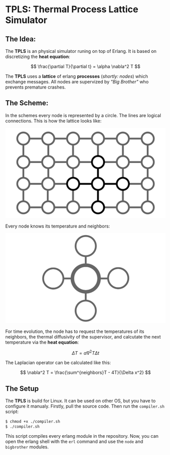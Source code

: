 # **TPLS**: Thermal Process Lattice Simulator

## The Idea:

The **TPLS** is an physical simulator runing on top of Erlang. It is based on discretizing the **heat equation**:

$$ \frac{\partial T}{\partial t} = \alpha \nabla^2 T $$

The **TPLS** uses a **lattice** of erlang **processes** (*shortly: nodes*) which exchange messages. All nodes are supervized by *"Big Brother"* who prevents premature crashes. 

## The Scheme:

In the schemes every node is represented by a circle. The lines are logical connections. This is how the lattice looks like:

<img src="./assets/lattice.svg">

Every node knows its temperature and neighbors:

<img src="./assets/node.svg">

For time evolution, the node has to request the temperatures of its neighbors, the thermal diffusivity of the supervisor, and calcutate the next temperature via the **heat equation**:

$$ \Delta T = \alpha \nabla^2 T \Delta t $$

The Laplacian operator can be calculated like this:

$$ \nabla^2 T = \frac{\sum^{neighbors}T - 4T}{\Delta x^2} $$

## The Setup

The **TPLS** is build for Linux. It can be used on other OS, but you have to configure it manualy. Firstly, pull the source code. Then run the ``compiler.sh`` script:

```console
$ chmod +x ./compiler.sh
$ ./compiler.sh
```

This script compiles every erlang module in the repository. Now, you can open the erlang shell with the ``erl`` command and use the ``node`` and ``bigbrother`` modules.

